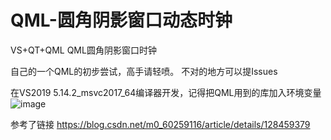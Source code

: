 # QML-圆角阴影窗口动态时钟
VS+QT+QML  QML圆角阴影窗口时钟

自己的一个QML的初步尝试，高手请轻喷。
不对的地方可以提Issues

在VS2019  5.14.2_msvc2017_64编译器开发，记得把QML用到的库加入环境变量
![image](https://github.com/QuinnCoder/QML-/assets/38373100/26fd2de7-0ef6-43aa-b180-0733d88484c1)



参考了链接 https://blog.csdn.net/m0_60259116/article/details/128459379
